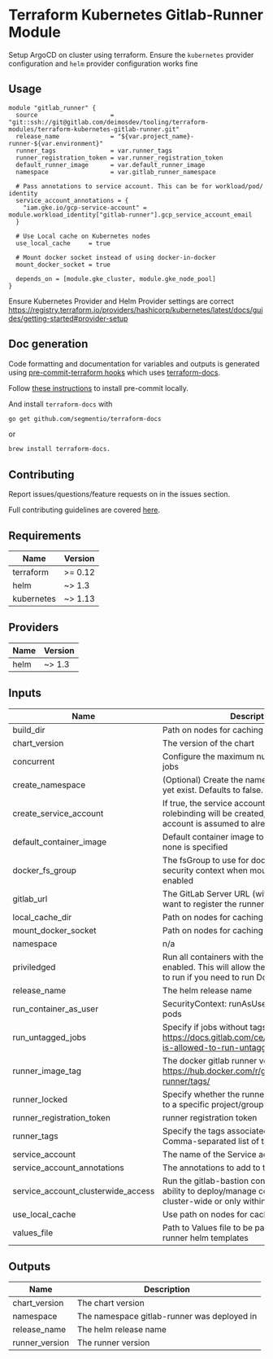 # Terraform Kubernetes Gitlab-Runner Module
Setup ArgoCD on cluster using terraform. Ensure the `kubernetes` provider configuration and `helm` provider configuration works fine

## Usage

```hcl
module "gitlab_runner" {
  source                    = "git::ssh://git@gitlab.com/deimosdev/tooling/terraform-modules/terraform-kubernetes-gitlab-runner.git"
  release_name              = "${var.project_name}-runner-${var.environment}"
  runner_tags               = var.runner_tags
  runner_registration_token = var.runner_registration_token
  default_runner_image      = var.default_runner_image
  namespace                 = var.gitlab_runner_namespace

  # Pass annotations to service account. This can be for workload/pod/ identity
  service_account_annotations = {
    "iam.gke.io/gcp-service-account" = module.workload_identity["gitlab-runner"].gcp_service_account_email
  }

  # Use Local cache on Kubernetes nodes
  use_local_cache     = true

  # Mount docker socket instead of using docker-in-docker
  mount_docker_socket = true

  depends_on = [module.gke_cluster, module.gke_node_pool]
}
```

Ensure Kubernetes Provider and Helm Provider settings are correct https://registry.terraform.io/providers/hashicorp/kubernetes/latest/docs/guides/getting-started#provider-setup

## Doc generation

Code formatting and documentation for variables and outputs is generated using [pre-commit-terraform hooks](https://github.com/antonbabenko/pre-commit-terraform) which uses [terraform-docs](https://github.com/segmentio/terraform-docs).

Follow [these instructions](https://github.com/antonbabenko/pre-commit-terraform#how-to-install) to install pre-commit locally.

And install `terraform-docs` with
```bash
go get github.com/segmentio/terraform-docs
```
or
```bash
brew install terraform-docs.
```

## Contributing

Report issues/questions/feature requests on in the issues section.

Full contributing guidelines are covered [here](CONTRIBUTING.md).

<!-- BEGINNING OF PRE-COMMIT-TERRAFORM DOCS HOOK -->
## Requirements

| Name | Version |
|------|---------|
| terraform | >= 0.12 |
| helm | ~> 1.3 |
| kubernetes | ~> 1.13 |

## Providers

| Name | Version |
|------|---------|
| helm | ~> 1.3 |

## Inputs

| Name | Description | Type | Default | Required |
|------|-------------|------|---------|:--------:|
| build\_dir | Path on nodes for caching | `string` | `null` | no |
| chart\_version | The version of the chart | `string` | `"0.28.0-rc1"` | no |
| concurrent | Configure the maximum number of concurrent jobs | `number` | `10` | no |
| create\_namespace | (Optional) Create the namespace if it does not yet exist. Defaults to false. | `bool` | `true` | no |
| create\_service\_account | If true, the service account, it's role and rolebinding will be created, else, the service account is assumed to already be created | `bool` | `true` | no |
| default\_container\_image | Default container image to use for builds when none is specified | `string` | `"ubuntu:18.04"` | no |
| docker\_fs\_group | The fsGroup to use for docker. This is added to security context when mount\_docker\_socket is enabled | `number` | `412` | no |
| gitlab\_url | The GitLab Server URL (with protocol) that want to register the runner against | `string` | `"https://gitlab.com/"` | no |
| local\_cache\_dir | Path on nodes for caching | `string` | `"/tmp/gitlab/cache"` | no |
| mount\_docker\_socket | Path on nodes for caching | `bool` | `false` | no |
| namespace | n/a | `string` | `"gitlab-runner"` | no |
| priviledged | Run all containers with the privileged flag enabled. This will allow the docker:dind image to run if you need to run Docker | `bool` | `false` | no |
| release\_name | The helm release name | `string` | `"gitlab-runner"` | no |
| run\_container\_as\_user | SecurityContext: runAsUser for all running job pods | `string` | `null` | no |
| run\_untagged\_jobs | Specify if jobs without tags should be run. https://docs.gitlab.com/ce/ci/runners/#runner-is-allowed-to-run-untagged-jobs | `bool` | `false` | no |
| runner\_image\_tag | The docker gitlab runner version. https://hub.docker.com/r/gitlab/gitlab-runner/tags/ | `string` | `"alpine-v13.11.0-rc1"` | no |
| runner\_locked | Specify whether the runner should be locked to a specific project/group | `string` | `true` | no |
| runner\_registration\_token | runner registration token | `string` | n/a | yes |
| runner\_tags | Specify the tags associated with the runner. Comma-separated list of tags. | `string` | n/a | yes |
| service\_account | The name of the Service account to create | `string` | `"gitlab-runner"` | no |
| service\_account\_annotations | The annotations to add to the service account | `map` | `{}` | no |
| service\_account\_clusterwide\_access | Run the gitlab-bastion container with the ability to deploy/manage containers of jobs cluster-wide or only within namespace | `bool` | `false` | no |
| use\_local\_cache | Use path on nodes for caching | `bool` | `false` | no |
| values\_file | Path to Values file to be passed to gitlab-runner helm templates | `any` | `null` | no |

## Outputs

| Name | Description |
|------|-------------|
| chart\_version | The chart version |
| namespace | The namespace gitlab-runner was deployed in |
| release\_name | The helm release name |
| runner\_version | The runner version |

<!-- END OF PRE-COMMIT-TERRAFORM DOCS HOOK -->
